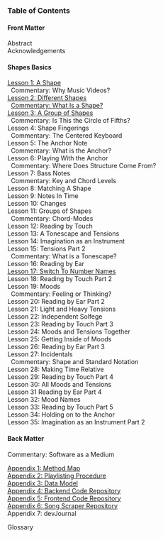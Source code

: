 ### Table of Contents

#### Front Matter
Abstract  
Acknowledgements  

#### Shapes Basics
[Lesson 1: A Shape](/lessons/01-a-shape.md)  
&nbsp;&nbsp;Commentary: Why Music Videos?  
[Lesson 2: Different Shapes](/lessons/02-different-shapes.md)  
&nbsp;&nbsp;[Commentary: What Is a Shape?](/writing/02-what-is-a-shape.md)  
[Lesson 3: A Group of Shapes](/lessons/03-a-group.md)  
&nbsp;&nbsp;Commentary: Is This the Circle of Fifths?  
Lesson 4: Shape Fingerings  
&nbsp;&nbsp;Commentary: The Centered Keyboard  
Lesson 5: The Anchor Note  
&nbsp;&nbsp;Commentary: What is the Anchor?  
Lesson 6: Playing With the Anchor  
&nbsp;&nbsp;Commentary: Where Does Structure Come From?  
Lesson 7: Bass Notes  
&nbsp;&nbsp;Commentary: Key and Chord Levels  
Lesson 8: Matching A Shape  
Lesson 9: Notes In Time  
Lesson 10: Changes  
Lesson 11: Groups of Shapes  
&nbsp;&nbsp;Commentary: Chord-Modes  
Lesson 12: Reading by Touch  
Lesson 13: A Tonescape and Tensions  
Lesson 14: Imagination as an Instrument  
Lesson 15: Tensions Part 2  
&nbsp;&nbsp;Commentary: What is a Tonescape?  
Lesson 16: Reading by Ear  
[Lesson 17: Switch To Number Names](/lessons/17-switch-to-number-names.md)  
Lesson 18: Reading by Touch Part 2  
Lesson 19: Moods  
&nbsp;&nbsp;Commentary: Feeling or Thinking?  
Lesson 20: Reading by Ear Part 2  
Lesson 21: Light and Heavy Tensions  
Lesson 22: Independent Solfege  
Lesson 23: Reading by Touch Part 3  
Lesson 24: Moods and Tensions Together  
Lesson 25: Getting Inside of Moods  
Lesson 26: Reading by Ear Part 3  
Lesson 27: Incidentals  
&nbsp;&nbsp;Commentary: Shape and Standard Notation  
Lesson 28: Making Time Relative  
Lesson 29: Reading by Touch Part 4  
Lesson 30: All Moods and Tensions  
Lesson 31 Reading by Ear Part 4  
Lesson 32: Mood Names  
Lesson 33: Reading by Touch Part 5  
Lesson 34: Holding on to the Anchor  
Lesson 35: Imagination as an Instrument Part 2  

#### Back Matter
Commentary: Software as a Medium  

[Appendix 1: Method Map](./)  
[Appendix 2: Playlisting Procedure](https://github.com/shapesmusic/shapes-backend/blob/main/db/playlisting_procedure.md)  
[Appendix 3: Data Model](https://github.com/shapesmusic/shapes-backend/blob/main/db/data-model.md)  
[Appendix 4: Backend Code Repository](https://github.com/shapesmusic/shapes-backend)  
[Appendix 5: Frontend Code Repository](https://github.com/shapesmusic/shapes-client)  
[Appendix 6: Song Scraper Repository](https://github.com/shapesmusic/song-scraper)  
Appendix 7: devJournal  

Glossary  
